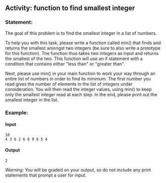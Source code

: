 ## Activity: function to find smallest integer

### Statement:

The goal of this problem is to find the smallest integer in a list of numbers.

To help you with this task, please write a function called min() that finds and returns the smallest amongst two integers (be sure to also write a prototype for this function). The function thus takes two integers as input and returns the smallest of the two. This function will use an if statement with a condition that contains either "less than" or "greater than".

Next, please use min() in your main function to work your way through an entire list of numbers in order to find its minimum. The first number you read gives the number of elements in the list of integers under consideration. You will then read the integer values, using min() to keep only the smallest integer read at each step. In the end, please print out the smallest integer in the list.

### Example:

#### Input

    10
    4 3 6 2 6 8 9 8 5 4

#### Output

    2

*Warning:* You will be graded on your output, so do not include any print statements that prompt a user for input.
